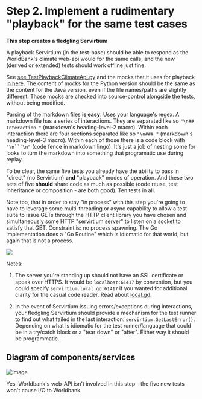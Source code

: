 # Step 2. Implement a rudimentary "playback" for the same test cases

**This step creates a fledgling Servirtium**

A playback Servirtium (in the test-base) should be able to respond as the WorldBank's climate web-api would for the same calls, and the new (derived or extended) tests should work offline just fine.

See [see TestPlaybackClimateApi.py](https://github.com/servirtium/demo-python-climate-tck/blob/master/src/test/TestPlaybackClimateApi.py) and the mocks that it uses for playback [in here](https://github.com/servirtium/demo-python-climate-tck/tree/master/src/mocks). The content of mocks for the Python version should be the same as the content for the Java version, even if the file names/paths are slightly different. Those mocks are checked into source-control alongside the tests, without being modified.

Parsing of the markdown files **is easy**. Uses your language's regex. A markdown file has a series of interactions. They are separated like so `"\n## Interaction "` (markdown's heading-level-2 macro). Within each interactiion there are four sections separated like so `"\n### "` (markdown's heading-level-3 macro). Within each of those there is a code block with `"\n```\n"` (code fence in markdown lingo). It's just a job of nesting some for looks to turn the markdown into something that programatic use during replay. 

To be clear, the same five tests you already have the ability to pass in "direct" (no Servirtium) **and** "playback" modes of operation. And these two sets of five **should** share code as much as possible (code reuse, test inheritance or composition - are both good). Ten tests in all.

Note too, that in order to stay "in process" with this step you're going to have to leverage 
some multi-threading or async capability to allow a test suite to issue GETs through the HTTP client library you have chosen and simultaneously some HTTP "servirtium server" to listen on a socket to satisfy that GET. Constraint is: no process spawning. The Go implementation does a "Go Routine" which is idiomatic for that world, but again that is not a process.

<img src="https://raw.github.com/servirtium/README/master/2.svg?sanitize=true">

Notes:
1. The server you're standing up should not have an SSL certificate or speak over HTTPS. It would be `localhost:61417` by convention, but you could specify `servirtium.local.gd:61417` if you wanted for additional clarity for the casual code reader. Read about [local.gd](http://local.gd).

2. In the event of Servirtium issuing errors/exceptions during interactions, your fledgling Servirtium should provide a mechanism for the test runner to find out what failed in the last interaction:  `servirtium.GetLastError()`. Depending on what is idiomatic for the test runner/language that could be in a try/catch block or a "tear down" or "after". Either way it should be programmatic. 



## Diagram of components/services

![image](https://user-images.githubusercontent.com/82182/91485984-8a8c8680-e8a3-11ea-9b9e-bdefd657452d.png)

Yes, Worldbank's web-API isn't involved in this step - the five new tests won't cause I/O to Worldbank.
